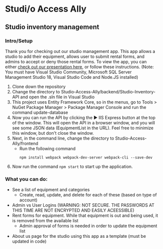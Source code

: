 # Studi/o Access Ally  

## Studio inventory management  

### Intro/Setup
Thank you for checking out our studio management app. This app allows a studio to add their equipment, allows user to submit rental forms, and admins to accept or deny those rental forms. To view the app, you can either <a href="https://www.youtube.com/watch?v=G5pu3HzPXZA" target="_blank">check out our presentation here</a>, or follow these instructions. (Note: You must have Visual Studio Community, Microsoft SQL Server Management Studio 18, Visual Studio Code and Node.JS installed)  

1. Clone down the repository
2. Change the directory to Studio-Access-Ally/backend/Studio-Inventory-API and open the .sln file in Visual Studio 
3. This project uses Entity Framework Core, so in the menus, go to Tools > NuGet Package Manager > Package Manager Console and run the command update-database
4. Now you can run the API by clicking the ► IIS Express button at the top of the window. This will open the API in a browser window, and you will see some JSON data (EquipmentList in the URL). Feel free to minimize this window, but don't close the window.
5. Next, in the command line, change the directory to Studio-Access-Ally/frontend
      * Run the following command
        ```
        npm install webpack webpack-dev-server webpack-cli --save-dev
        ```
3. Now run the command `npm start` to start up the application.

### What you can do:
- See a list of equipment and categories
     - Create, read, update, and delete for each of these (based on type of account)
- Admin vs User Logins (WARNING: NOT SECURE. THE PASSWORDS AT THIS TIME ARE NOT ENCRYPTED AND EASILY ACEESSIBLE)
- Rent forms for equipment. While that equipment is out and being used, it is removed from the available list
     - Admin approval of forms is needed in order to update the equipment list
- About us page for the studio using this app as a template (must be updated in code)
